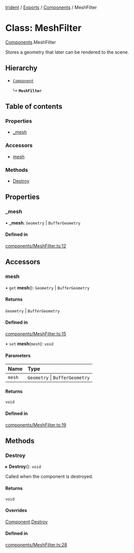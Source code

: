 [trident](../README.md) / [Exports](../modules.md) / [Components](../modules/Components.md) / MeshFilter

# Class: MeshFilter

[Components](../modules/Components.md).MeshFilter

Stores a geometry that later can be rendered to the scene.

## Hierarchy

- [`Component`](Components.Component.md)

  ↳ **`MeshFilter`**

## Table of contents

### Properties

- [\_mesh](Components.MeshFilter.md#_mesh)

### Accessors

- [mesh](Components.MeshFilter.md#mesh)

### Methods

- [Destroy](Components.MeshFilter.md#destroy)

## Properties

### \_mesh

• **\_mesh**: `Geometry` \| `BufferGeometry`

#### Defined in

[components/MeshFilter.ts:12](https://github.com/AIFanatic/Trident/blob/b587800/src/components/MeshFilter.ts#L12)

## Accessors

### mesh

• `get` **mesh**(): `Geometry` \| `BufferGeometry`

#### Returns

`Geometry` \| `BufferGeometry`

#### Defined in

[components/MeshFilter.ts:15](https://github.com/AIFanatic/Trident/blob/b587800/src/components/MeshFilter.ts#L15)

• `set` **mesh**(`mesh`): `void`

#### Parameters

| Name | Type |
| :------ | :------ |
| `mesh` | `Geometry` \| `BufferGeometry` |

#### Returns

`void`

#### Defined in

[components/MeshFilter.ts:19](https://github.com/AIFanatic/Trident/blob/b587800/src/components/MeshFilter.ts#L19)

## Methods

### Destroy

▸ **Destroy**(): `void`

Called when the component is destroyed.

#### Returns

`void`

#### Overrides

[Component](Components.Component.md).[Destroy](Components.Component.md#destroy)

#### Defined in

[components/MeshFilter.ts:28](https://github.com/AIFanatic/Trident/blob/b587800/src/components/MeshFilter.ts#L28)
